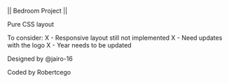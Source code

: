 || Bedroom Project ||

Pure CSS layout

To consider:
X - Responsive layout still not implemented
X - Need updates with the logo
X - Year needs to be updated

Designed by @jairo-16

Coded by Robertcego
